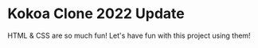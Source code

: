 # Kokoa Clone 2022 Update

HTML & CSS are so much fun! Let's have fun with this project using them!

